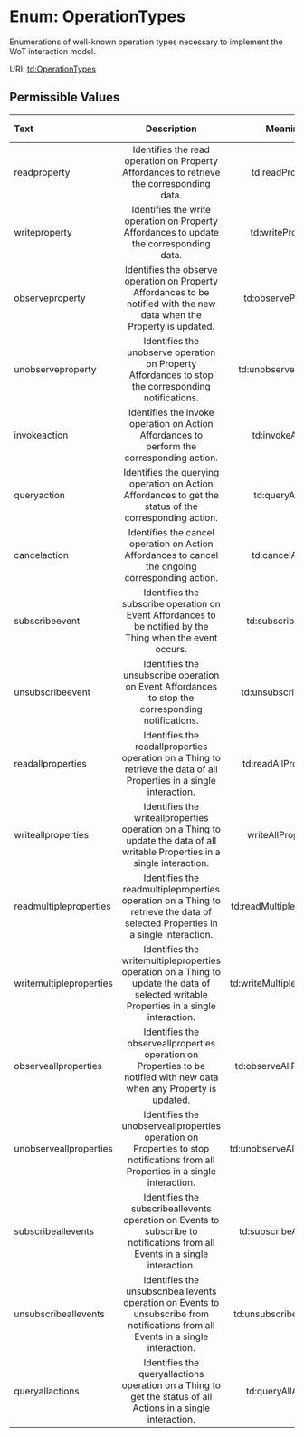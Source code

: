 
# Enum: OperationTypes

Enumerations of well-known operation types necessary to implement the WoT interaction model.

URI: [td:OperationTypes](https://www.w3.org/2019/wot/td#OperationTypes)


## Permissible Values

| Text | Description | Meaning | Other Information |
| :--- | :---: | :---: | ---: |
| readproperty | Identifies the read operation on Property Affordances to retrieve the corresponding data. | td:readProperty |  |
| writeproperty | Identifies the write operation on Property Affordances to update the corresponding data. | td:writeProperty |  |
| observeproperty | Identifies the observe operation on Property Affordances to be notified with the new data when the Property is updated. | td:observeProperty |  |
| unobserveproperty | Identifies the unobserve operation on Property Affordances to stop the corresponding notifications. | td:unobserveProperty |  |
| invokeaction | Identifies the invoke operation on Action Affordances to perform the corresponding action. | td:invokeAction |  |
| queryaction | Identifies the querying operation on Action Affordances to get the status of the corresponding action. | td:queryAction |  |
| cancelaction | Identifies the cancel operation on Action Affordances to cancel the ongoing corresponding action. | td:cancelAction |  |
| subscribeevent | Identifies the subscribe operation on Event Affordances to be notified by the Thing when the event occurs. | td:subscribeEvent |  |
| unsubscribeevent | Identifies the unsubscribe operation on Event Affordances to stop the corresponding notifications. | td:unsubscribeEvent |  |
| readallproperties | Identifies the readallproperties operation on a Thing to retrieve the data of all Properties in a single interaction. | td:readAllProperties |  |
| writeallproperties | Identifies the writeallproperties operation on a Thing to update the data of all writable Properties in a single interaction. | writeAllProperties |  |
| readmultipleproperties | Identifies the readmultipleproperties operation on a Thing to retrieve the data of selected Properties in a single interaction. | td:readMultipleProperties |  |
| writemultipleproperties | Identifies the writemultipleproperties operation on a Thing to update the data of selected writable Properties in a single interaction. | td:writeMultipleProperties |  |
| observeallproperties | Identifies the observeallproperties operation on Properties to be notified with new data when any Property is updated. | td:observeAllProperties |  |
| unobserveallproperties | Identifies the unobserveallproperties operation on Properties to stop notifications from all Properties in a single interaction. | td:unobserveAllProperties |  |
| subscribeallevents | Identifies the subscribeallevents operation on Events to subscribe to notifications from all Events in a single interaction. | td:subscribeAllEvents |  |
| unsubscribeallevents | Identifies the unsubscribeallevents operation on Events to unsubscribe from notifications from all Events in a single interaction. | td:unsubscribeAllEvents |  |
| queryallactions | Identifies the queryallactions operation on a Thing to get the status of all Actions in a single interaction. | td:queryAllActions |  |

